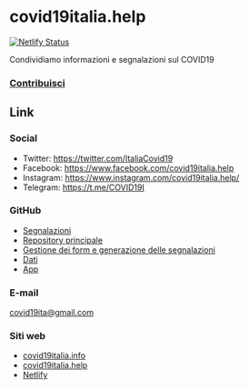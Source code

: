 # covid19italia.help

[![Netlify Status](https://api.netlify.com/api/v1/badges/9dbe1130-4a12-4756-bf22-11d067ee8874/deploy-status)](https://app.netlify.com/sites/covid19italia/deploys)

Condividiamo informazioni e segnalazioni sul COVID19

### [Contribuisci](https://www.covid19italia.info/2020-03-10-sei-uno-sviluppatore-se-vuoi-aiutaci/)

## Link

### Social

- Twitter: https://twitter.com/ItaliaCovid19
- Facebook: https://www.facebook.com/covid19italia.help
- Instagram: https://www.instagram.com/covid19italia.help/
- Telegram: https://t.me/COVID19I

### GitHub

- [Segnalazioni](https://github.com/emergenzeHack/covid19italia_segnalazioni/issues)
- [Repository principale](https://github.com/emergenzeHack/covid19italia)
- [Gestione dei form e generazione delle segnalazioni](https://github.com/emergenzeHack/covid19italia_form)
- [Dati](https://github.com/emergenzeHack/covid19italia_data)
- [App](https://github.com/emergenzeHack/covid19italia_app)

### E-mail

[covid19ita@gmail.com](mailto:covid19ita@gmail.com)

### Siti web

- [covid19italia.info](https://www.covid19italia.info)
- [covid19italia.help](https://www.covid19italia.help)
- [Netlify](https://covid19italia.netlify.com/)
